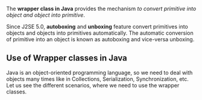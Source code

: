 The **wrapper class in Java** provides the mechanism _to convert primitive into object and object into primitive_.

Since J2SE 5.0, **autoboxing** and **unboxing** feature convert primitives into objects and objects into primitives automatically. The automatic conversion of primitive into an object is known as autoboxing and vice-versa unboxing.

## Use of Wrapper classes in Java

Java is an object-oriented programming language, so we need to deal with objects many times like in Collections, Serialization, Synchronization, etc. Let us see the different scenarios, where we need to use the wrapper classes.

